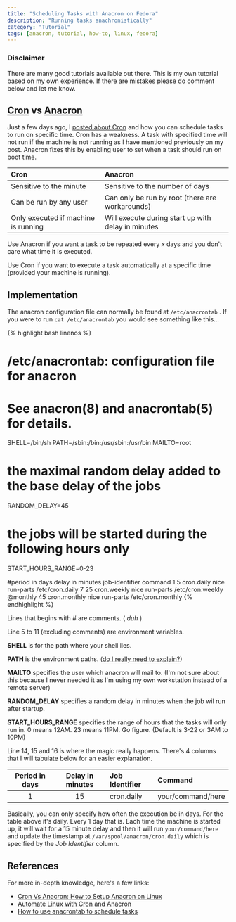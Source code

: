 ```yaml
---
title: "Scheduling Tasks with Anacron on Fedora"
description: "Running tasks anachronistically"
category: "Tutorial"
tags: [anacron, tutorial, how-to, linux, fedora]
---
```


### Disclaimer
There are many good tutorials available out there. This is my own tutorial based on my own experience. If there are mistakes please do comment below and let me know.

## [Cron][1] vs [Anacron][2]

Just a few days ago, I [posted about Cron][3] and how you can schedule tasks to run on specific time. Cron has a weakness. A task with specified time will not run if the machine is not running as I have mentioned previously on my post. Anacron fixes this by enabling user to set when a task should run on boot time.

| Cron | Anacron |
| :--- | :------ |
| Sensitive to the minute | Sensitive to the number of days |
| Can be run by any user | Can only be run by root (there are workarounds) |
| Only executed if machine is running | Will execute during start up with delay in minutes |

Use Anacron if you want a task to be repeated every _x_ days and you don't care what time it is executed.

Use Cron if you want to execute a task automatically at a specific time (provided your machine is running).

## Implementation

The anacron configuration file can normally be found at `/etc/anacrontab` . If you were to run `cat /etc/anacrontab` you would see something like this...

{% highlight bash linenos %}
# /etc/anacrontab: configuration file for anacron

# See anacron(8) and anacrontab(5) for details.

SHELL=/bin/sh
PATH=/sbin:/bin:/usr/sbin:/usr/bin
MAILTO=root
# the maximal random delay added to the base delay of the jobs
RANDOM_DELAY=45
# the jobs will be started during the following hours only
START_HOURS_RANGE=0-23

#period in days   delay in minutes   job-identifier   command
1	5	cron.daily		nice run-parts /etc/cron.daily
7	25	cron.weekly		nice run-parts /etc/cron.weekly
@monthly 45	cron.monthly		nice run-parts /etc/cron.monthly
{% endhighlight %}

Lines that begins with _#_ are comments. ( _duh_ )

Line 5 to 11 (excluding comments) are environment variables.

__SHELL__ is for the path where your shell lies.

__PATH__ is the environment paths. ([do I really need to explain?][4])

__MAILTO__ specifies the user which anacron will mail to. (I'm not sure about this because I never needed it as I'm using my own workstation instead of a remote server)

__RANDOM_DELAY__ specifies a random delay in minutes when the job wil run after startup.

__START_HOURS_RANGE__ specifies the range of hours that the tasks will only run in. 0 means 12AM. 23 means 11PM. Go figure. (Default is 3-22 or 3AM to 10PM)

Line 14, 15 and 16 is where the magic really happens. There's 4 columns that I will tabulate below for an easier explanation.

| Period in days | Delay in minutes | Job Identifier | Command |
| :------------: | :--------------: | :------------- | :------ |
| 1 | 15 | cron.daily | your/command/here |

Basically, you can only specify how often the execution be in days. For the table above it's daily. Every 1 day that is. Each time the machine is started up, it will wait for a 15 minute delay and then it will run `your/command/here` and update the timestamp at `/var/spool/anacron/cron.daily` which is specified by the _Job Identifier_ column.



## References

For more in-depth knowledge, here's a few links:

- [Cron Vs Anacron: How to Setup Anacron on Linux][5]
- [Automate Linux with Cron and Anacron][6]
- [How to use anacrontab to schedule tasks][7]

[1]: http://en.wikipedia.org/wiki/Cron "Cron wiki"
[2]: http://anacron.sourceforge.net/ "Anacron Sourceforge"
[3]: /tutorial/2013/12/27/automating-tasks-with-cron-jobs/ "Automating Tasks with Cron Jobs"
[4]: http://www.linfo.org/path_env_var.html "PATH definition"
[5]: http://www.thegeekstuff.com/2011/05/anacron-examples/ "The Geek Stuff"
[6]: http://www.tuxradar.com/content/automate-linux-cron-and-anacron "Tux Radar"
[7]: http://www.linuxandlife.com/2013/03/how-to-use-anacrontab-to-schedule-tasks.html "Linux and Life"
